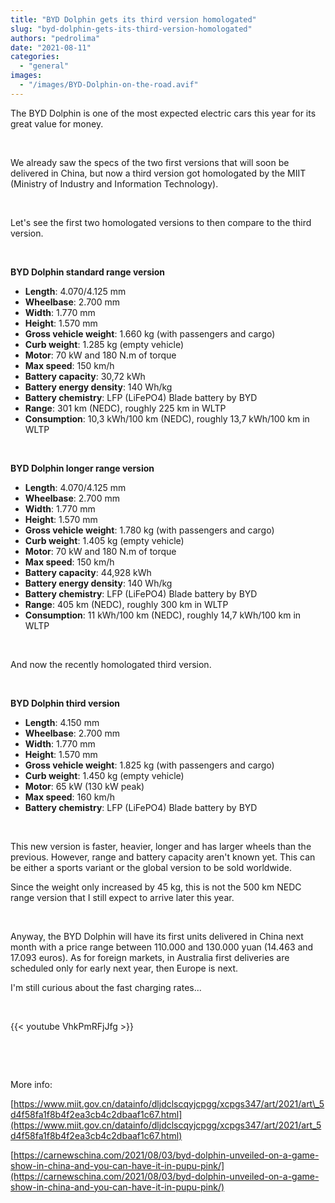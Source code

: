 ```yaml
---
title: "BYD Dolphin gets its third version homologated"
slug: "byd-dolphin-gets-its-third-version-homologated"
authors: "pedrolima"
date: "2021-08-11"
categories: 
  - "general"
images: 
  - "/images/BYD-Dolphin-on-the-road.avif"
---
```


The BYD Dolphin is one of the most expected electric cars this year for its great value for money.

 

We already saw the specs of the two first versions that will soon be delivered in China, but now a third version got homologated by the MIIT (Ministry of Industry and Information Technology).

 

Let's see the first two homologated versions to then compare to the third version.

 

**BYD Dolphin standard range version**

- **Length**: 4.070/4.125 mm
- **Wheelbase**: 2.700 mm
- **Width**: 1.770 mm
- **Height**: 1.570 mm
- **Gross vehicle weight**: 1.660 kg (with passengers and cargo)
- **Curb weight**: 1.285 kg (empty vehicle)
- **Motor**: 70 kW and 180 N.m of torque
- **Max speed**: 150 km/h
- **Battery capacity**: 30,72 kWh
- **Battery energy density**: 140 Wh/kg
- **Battery chemistry**: LFP (LiFePO4) Blade battery by BYD
- **Range**: 301 km (NEDC), roughly 225 km in WLTP
- **Consumption**: 10,3 kWh/100 km (NEDC), roughly 13,7 kWh/100 km in WLTP

 

**BYD Dolphin longer range version**

- **Length**: 4.070/4.125 mm
- **Wheelbase**: 2.700 mm
- **Width**: 1.770 mm
- **Height**: 1.570 mm
- **Gross vehicle weight**: 1.780 kg (with passengers and cargo)
- **Curb weight**: 1.405 kg (empty vehicle)
- **Motor**: 70 kW and 180 N.m of torque
- **Max speed**: 150 km/h
- **Battery capacity**: 44,928 kWh
- **Battery energy density**: 140 Wh/kg
- **Battery chemistry**: LFP (LiFePO4) Blade battery by BYD
- **Range**: 405 km (NEDC), roughly 300 km in WLTP
- **Consumption**: 11 kWh/100 km (NEDC), roughly 14,7 kWh/100 km in WLTP

 

And now the recently homologated third version.

 

**BYD Dolphin third version**

- **Length**: 4.150 mm
- **Wheelbase**: 2.700 mm
- **Width**: 1.770 mm
- **Height**: 1.570 mm
- **Gross vehicle weight**: 1.825 kg (with passengers and cargo)
- **Curb weight**: 1.450 kg (empty vehicle)
- **Motor**: 65 kW (130 kW peak)
- **Max speed**: 160 km/h
- **Battery chemistry**: LFP (LiFePO4) Blade battery by BYD

 

This new version is faster, heavier, longer and has larger wheels than the previous. However, range and battery capacity aren't known yet. This can be either a sports variant or the global version to be sold worldwide.

Since the weight only increased by 45 kg, this is not the 500 km NEDC range version that I still expect to arrive later this year.

 

Anyway, the BYD Dolphin will have its first units delivered in China next month with a price range between 110.000 and 130.000 yuan (14.463 and 17.093 euros). As for foreign markets, in Australia first deliveries are scheduled only for early next year, then Europe is next.

I'm still curious about the fast charging rates...

 

{{< youtube VhkPmRFjJfg >}}

 

 

More info:

[https://www.miit.gov.cn/datainfo/dljdclscqyjcpgg/xcpgs347/art/2021/art\_5d4f58fa1f8b4f2ea3cb4c2dbaaf1c67.html](https://www.miit.gov.cn/datainfo/dljdclscqyjcpgg/xcpgs347/art/2021/art_5d4f58fa1f8b4f2ea3cb4c2dbaaf1c67.html)

[https://carnewschina.com/2021/08/03/byd-dolphin-unveiled-on-a-game-show-in-china-and-you-can-have-it-in-pupu-pink/](https://carnewschina.com/2021/08/03/byd-dolphin-unveiled-on-a-game-show-in-china-and-you-can-have-it-in-pupu-pink/)
